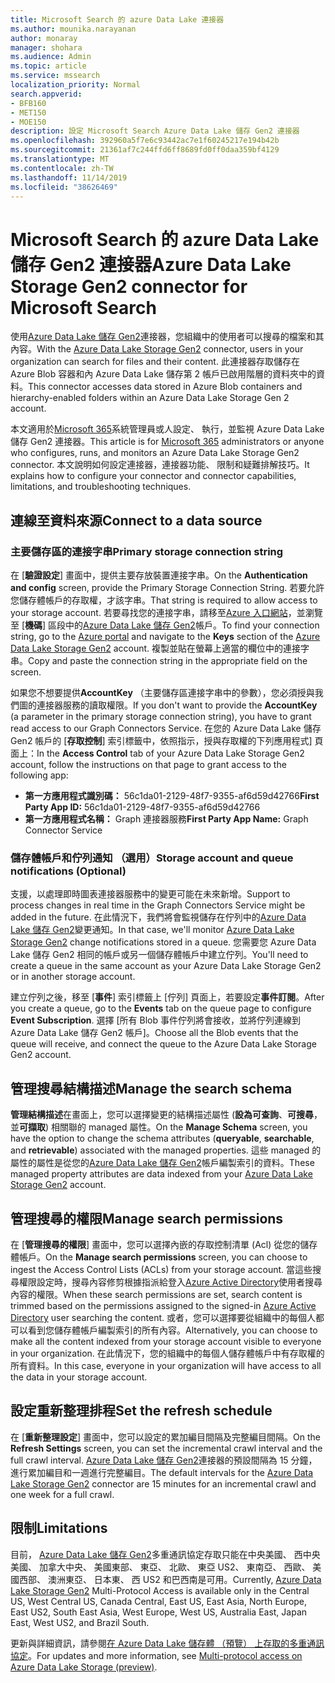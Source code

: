 ```yaml
---
title: Microsoft Search 的 azure Data Lake 連接器
ms.author: mounika.narayanan
author: monaray
manager: shohara
ms.audience: Admin
ms.topic: article
ms.service: mssearch
localization_priority: Normal
search.appverid:
- BFB160
- MET150
- MOE150
description: 設定 Microsoft Search Azure Data Lake 儲存 Gen2 連接器
ms.openlocfilehash: 392960a5f7e6c93442ac7e1f60245217e194b42b
ms.sourcegitcommit: 21361af7c244ffd6ff8689fd0ff0daa359bf4129
ms.translationtype: MT
ms.contentlocale: zh-TW
ms.lasthandoff: 11/14/2019
ms.locfileid: "38626469"
---
```

# <a name="azure-data-lake-storage-gen2-connector-for-microsoft-search"></a><span data-ttu-id="814fd-103">Microsoft Search 的 azure Data Lake 儲存 Gen2 連接器</span><span class="sxs-lookup"><span data-stu-id="814fd-103">Azure Data Lake Storage Gen2 connector for Microsoft Search</span></span>

<span data-ttu-id="814fd-104">使用[Azure Data Lake 儲存 Gen2](https://docs.microsoft.com/azure/storage/blobs/data-lake-storage-introduction)連接器，您組織中的使用者可以搜尋的檔案和其內容。</span><span class="sxs-lookup"><span data-stu-id="814fd-104">With the [Azure Data Lake Storage Gen2](https://docs.microsoft.com/azure/storage/blobs/data-lake-storage-introduction) connector, users in your organization can search for files and their content.</span></span> <span data-ttu-id="814fd-105">此連接器存取儲存在 Azure Blob 容器和內 Azure Data Lake 儲存第 2 帳戶已啟用階層的資料夾中的資料。</span><span class="sxs-lookup"><span data-stu-id="814fd-105">This connector accesses data stored in Azure Blob containers and hierarchy-enabled folders within an Azure Data Lake Storage Gen 2 account.</span></span>

<span data-ttu-id="814fd-106">本文適用於[Microsoft 365](https://www.microsoft.com/microsoft-365)系統管理員或人設定、 執行，並監視 Azure Data Lake 儲存 Gen2 連接器。</span><span class="sxs-lookup"><span data-stu-id="814fd-106">This article is for [Microsoft 365](https://www.microsoft.com/microsoft-365) administrators or anyone who configures, runs, and monitors an Azure Data Lake Storage Gen2 connector.</span></span> <span data-ttu-id="814fd-107">本文說明如何設定連接器，連接器功能、 限制和疑難排解技巧。</span><span class="sxs-lookup"><span data-stu-id="814fd-107">It explains how to configure your connector and connector capabilities, limitations, and troubleshooting techniques.</span></span>

## <a name="connect-to-a-data-source"></a><span data-ttu-id="814fd-108">連線至資料來源</span><span class="sxs-lookup"><span data-stu-id="814fd-108">Connect to a data source</span></span>

### <a name="primary-storage-connection-string"></a><span data-ttu-id="814fd-109">主要儲存區的連接字串</span><span class="sxs-lookup"><span data-stu-id="814fd-109">Primary storage connection string</span></span> 
<span data-ttu-id="814fd-110">在 [**驗證設定**] 畫面中，提供主要存放裝置連接字串。</span><span class="sxs-lookup"><span data-stu-id="814fd-110">On the **Authentication and config** screen, provide the Primary Storage Connection String.</span></span> <span data-ttu-id="814fd-111">若要允許您儲存體帳戶的存取權，才該字串。</span><span class="sxs-lookup"><span data-stu-id="814fd-111">That string is required to allow access to your storage account.</span></span> <span data-ttu-id="814fd-112">若要尋找您的連接字串，請移至[Azure 入口網站](https://ms.portal.azure.com/#home)，並瀏覽至 [**機碼**] 區段中的[Azure Data Lake 儲存 Gen2](https://docs.microsoft.com/azure/storage/blobs/data-lake-storage-introduction)帳戶。</span><span class="sxs-lookup"><span data-stu-id="814fd-112">To find your connection string, go to the [Azure portal](https://ms.portal.azure.com/#home) and navigate to the **Keys** section of the [Azure Data Lake Storage Gen2](https://docs.microsoft.com/azure/storage/blobs/data-lake-storage-introduction) account.</span></span> <span data-ttu-id="814fd-113">複製並貼在螢幕上適當的欄位中的連接字串。</span><span class="sxs-lookup"><span data-stu-id="814fd-113">Copy and paste the connection string in the appropriate field on the screen.</span></span>

<span data-ttu-id="814fd-114">如果您不想要提供**AccountKey** （主要儲存區連接字串中的參數），您必須授與我們圖的連接器服務的讀取權限。</span><span class="sxs-lookup"><span data-stu-id="814fd-114">If you don't want to provide the **AccountKey** (a parameter in the primary storage connection string), you have to grant read access to our Graph Connectors Service.</span></span> <span data-ttu-id="814fd-115">在您的 Azure Data Lake 儲存 Gen2 帳戶的 [**存取控制**] 索引標籤中，依照指示，授與存取權的下列應用程式] 頁面上：</span><span class="sxs-lookup"><span data-stu-id="814fd-115">In the **Access Control** tab of your Azure Data Lake Storage Gen2 account, follow the instructions on that page to grant access to the following app:</span></span>
* <span data-ttu-id="814fd-116">**第一方應用程式識別碼：** 56c1da01-2129-48f7-9355-af6d59d42766</span><span class="sxs-lookup"><span data-stu-id="814fd-116">**First Party App ID:** 56c1da01-2129-48f7-9355-af6d59d42766</span></span>
* <span data-ttu-id="814fd-117">**第一方應用程式名稱：** Graph 連接器服務</span><span class="sxs-lookup"><span data-stu-id="814fd-117">**First Party App Name:** Graph Connector Service</span></span>

### <a name="storage-account-and-queue-notifications-optional"></a><span data-ttu-id="814fd-118">儲存體帳戶和佇列通知 （選用）</span><span class="sxs-lookup"><span data-stu-id="814fd-118">Storage account and queue notifications (Optional)</span></span>
<span data-ttu-id="814fd-119">支援，以處理即時圖表連接器服務中的變更可能在未來新增。</span><span class="sxs-lookup"><span data-stu-id="814fd-119">Support to process changes in real time in the Graph Connectors Service might be added in the future.</span></span> <span data-ttu-id="814fd-120">在此情況下，我們將會監視儲存在佇列中的[Azure Data Lake 儲存 Gen2](https://docs.microsoft.com/azure/storage/blobs/data-lake-storage-introduction)變更通知。</span><span class="sxs-lookup"><span data-stu-id="814fd-120">In that case, we'll monitor [Azure Data Lake Storage Gen2](https://docs.microsoft.com/azure/storage/blobs/data-lake-storage-introduction) change notifications stored in a queue.</span></span> <span data-ttu-id="814fd-121">您需要您 Azure Data Lake 儲存 Gen2 相同的帳戶或另一個儲存體帳戶中建立佇列。</span><span class="sxs-lookup"><span data-stu-id="814fd-121">You'll need to create a queue in the same account as your Azure Data Lake Storage Gen2 or in another storage account.</span></span>

<span data-ttu-id="814fd-122">建立佇列之後，移至 [**事件**] 索引標籤上 [佇列] 頁面上，若要設定**事件訂閱**。</span><span class="sxs-lookup"><span data-stu-id="814fd-122">After you create a queue, go to the **Events** tab on the queue page to configure **Event Subscription**.</span></span> <span data-ttu-id="814fd-123">選擇 [所有 Blob 事件佇列將會接收，並將佇列連線到 Azure Data Lake 儲存 Gen2 帳戶]。</span><span class="sxs-lookup"><span data-stu-id="814fd-123">Choose all the Blob events that the queue will receive, and connect the queue to the Azure Data Lake Storage Gen2 account.</span></span>

## <a name="manage-the-search-schema"></a><span data-ttu-id="814fd-124">管理搜尋結構描述</span><span class="sxs-lookup"><span data-stu-id="814fd-124">Manage the search schema</span></span>
<span data-ttu-id="814fd-125">**管理結構描述**在畫面上，您可以選擇變更的結構描述屬性 (**設為可查詢**、**可搜尋**，並**可擷取**) 相關聯的 managed 屬性。</span><span class="sxs-lookup"><span data-stu-id="814fd-125">On the **Manage Schema** screen, you have the option to change the schema attributes (**queryable**, **searchable**, and **retrievable**) associated with the managed properties.</span></span> <span data-ttu-id="814fd-126">這些 managed 的屬性的屬性是從您的[Azure Data Lake 儲存 Gen2](https://docs.microsoft.com/azure/storage/blobs/data-lake-storage-introduction)帳戶編製索引的資料。</span><span class="sxs-lookup"><span data-stu-id="814fd-126">These managed property attributes are data indexed from your [Azure Data Lake Storage Gen2](https://docs.microsoft.com/azure/storage/blobs/data-lake-storage-introduction) account.</span></span>

## <a name="manage-search-permissions"></a><span data-ttu-id="814fd-127">管理搜尋的權限</span><span class="sxs-lookup"><span data-stu-id="814fd-127">Manage search permissions</span></span>
<span data-ttu-id="814fd-128">在 [**管理搜尋的權限**] 畫面中，您可以選擇內嵌的存取控制清單 (Acl) 從您的儲存體帳戶。</span><span class="sxs-lookup"><span data-stu-id="814fd-128">On the **Manage search permissions** screen, you can choose to ingest the Access Control Lists (ACLs) from your storage account.</span></span> <span data-ttu-id="814fd-129">當這些搜尋權限設定時，搜尋內容修剪根據指派給登入[Azure Active Directory](https://docs.microsoft.com/azure/active-directory/)使用者搜尋內容的權限。</span><span class="sxs-lookup"><span data-stu-id="814fd-129">When these search permissions are set, search content is trimmed based on the permissions assigned to the signed-in [Azure Active Directory](https://docs.microsoft.com/azure/active-directory/) user searching the content.</span></span> <span data-ttu-id="814fd-130">或者，您可以選擇要從組織中的每個人都可以看到您儲存體帳戶編製索引的所有內容。</span><span class="sxs-lookup"><span data-stu-id="814fd-130">Alternatively, you can choose to make all the content indexed from your storage account visible to everyone in your organization.</span></span> <span data-ttu-id="814fd-131">在此情況下，您的組織中的每個人儲存體帳戶中有存取權的所有資料。</span><span class="sxs-lookup"><span data-stu-id="814fd-131">In this case, everyone in your organization will have access to all the data in your storage account.</span></span>
 
## <a name="set-the-refresh-schedule"></a><span data-ttu-id="814fd-132">設定重新整理排程</span><span class="sxs-lookup"><span data-stu-id="814fd-132">Set the refresh schedule</span></span>
<span data-ttu-id="814fd-133">在 [**重新整理設定**] 畫面中，您可以設定的累加編目間隔及完整編目間隔。</span><span class="sxs-lookup"><span data-stu-id="814fd-133">On the **Refresh Settings** screen, you can set the incremental crawl interval and the full crawl interval.</span></span> <span data-ttu-id="814fd-134">[Azure Data Lake 儲存 Gen2](https://docs.microsoft.com/azure/storage/blobs/data-lake-storage-introduction)連接器的預設間隔為 15 分鐘，進行累加編目和一週進行完整編目。</span><span class="sxs-lookup"><span data-stu-id="814fd-134">The default intervals for the [Azure Data Lake Storage Gen2](https://docs.microsoft.com/azure/storage/blobs/data-lake-storage-introduction) connector are 15 minutes for an incremental crawl and one week for a full crawl.</span></span>
 
## <a name="limitations"></a><span data-ttu-id="814fd-135">限制</span><span class="sxs-lookup"><span data-stu-id="814fd-135">Limitations</span></span>
<span data-ttu-id="814fd-136">目前， [Azure Data Lake 儲存 Gen2](https://docs.microsoft.com/azure/storage/blobs/data-lake-storage-introduction)多重通訊協定存取只能在中央美國、 西中央美國、 加拿大中央、 美國東部、 東亞、 北歐、 東亞 US2、 東南亞、 西歐、 美國西部、 澳洲東亞、 日本東、 西 US2 和巴西南是可用。</span><span class="sxs-lookup"><span data-stu-id="814fd-136">Currently, [Azure Data Lake Storage Gen2](https://docs.microsoft.com/azure/storage/blobs/data-lake-storage-introduction) Multi-Protocol Access is available only in the Central US, West Central US, Canada Central, East US, East Asia, North Europe, East US2, South East Asia, West Europe, West US, Australia East, Japan East, West US2, and Brazil South.</span></span>

<span data-ttu-id="814fd-137">更新與詳細資訊，請參閱[在 Azure Data Lake 儲存體 （預覽） 上存取的多重通訊協定](https://docs.microsoft.com/azure/storage/blobs/data-lake-storage-multi-protocol-access)。</span><span class="sxs-lookup"><span data-stu-id="814fd-137">For updates and more information, see  [Multi-protocol access on Azure Data Lake Storage (preview)](https://docs.microsoft.com/azure/storage/blobs/data-lake-storage-multi-protocol-access).</span></span>


